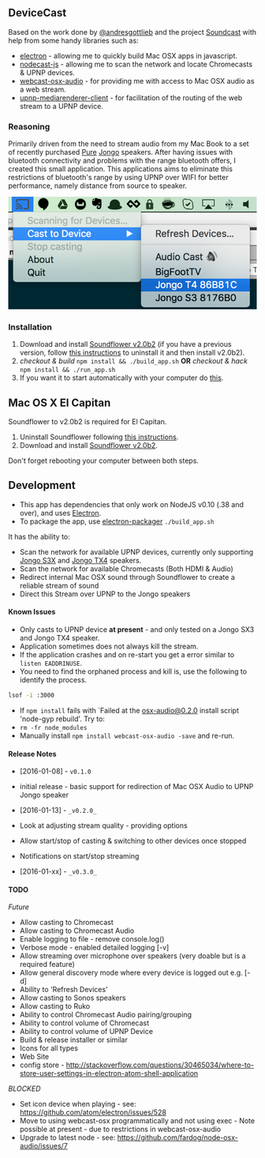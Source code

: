 ## DeviceCast

Based on the work done by [@andresgottlieb](https://github.com/andresgottlieb) and the project [Soundcast](https://github.com/andresgottlieb/soundcast) with help from some handy libraries such as:
 * [electron]() - allowing me to quickly build Mac OSX apps in javascript.
 * [nodecast-js](https://github.com/gyzerok/nodecast-js) - allowing me to scan the network and locate Chromecasts & UPNP devices.
 * [webcast-osx-audio](https://github.com/fardog/node-webcast-osx-audio) - for providing me with access to Mac OSX audio as a web stream.
 * [upnp-mediarenderer-client](https://github.com/thibauts/node-upnp-mediarenderer-client) - for facilitation of the routing of the web stream to a UPNP device.

### Reasoning

Primarily driven from the need to stream audio from my Mac Book to a set of recently purchased [Pure](http://www.pure.com/) [Jongo](http://www.pure.com/wireless-speakers?sort=&page=1&filter_ranges=3&filter_colors=) speakers.
After having issues with bluetooth connectivity and problems with the range bluetooth offers, I created this small application.
This applications aims to eliminate this restrictions of bluetooth's range by using UPNP over WIFI for better performance, namely distance from source to speaker.

![V0.1.0](/screenshots/screenshot-v0.1.0-menu.png "V0.1.0")

### Installation

1. Download and install [Soundflower v2.0b2](https://github.com/mattingalls/Soundflower/releases/download/2.0b2/Soundflower-2.0b2.dmg) (if you have a previous version, follow [this instructions](https://support.shinywhitebox.com/hc/en-us/articles/202751790-Uninstalling-Soundflower) to uninstall it and then install v2.0b2).
2. _checkout & build_ `npm install && ./build_app.sh`
 **OR**
  _checkout & hack_ `npm install && ./run_app.sh`
3. If you want it to start automatically with your computer do [this](http://www.howtogeek.com/206178/mac-os-x-change-which-apps-start-automatically-at-login/).

## Mac OS X El Capitan

Soundflower to v2.0b2 is required for El Capitan.

1. Uninstall Soundflower following [this instructions](https://support.shinywhitebox.com/hc/en-us/articles/202751790-Uninstalling-Soundflower).
2. Download and install [Soundflower v2.0b2](https://github.com/mattingalls/Soundflower/releases/download/2.0b2/Soundflower-2.0b2.dmg).

Don't forget rebooting your computer between both steps.

## Development
- This app has dependencies that only work on NodeJS v0.10 (.38 and over), and uses [Electron](http://electron.atom.io/).
- To package the app, use [electron-packager](https://github.com/maxogden/electron-packager) `./build_app.sh`

It has the ability to:
* Scan the network for available UPNP devices, currently only supporting [Jongo S3X](http://www.pure.com/wireless-speakers/jongo-s3x/graphite) and [Jongo TX4](http://www.pure.com/wireless-speakers/jongo-t4x/graphite) speakers.
* Scan the network for available Chromecasts (Both HDMI & Audio)
* Redirect internal Mac OSX sound through Soundflower to create a reliable stream of sound
* Direct this Stream over UPNP to the Jongo speakers

#### Known Issues

* Only casts to UPNP device **at present** - and only tested on a Jongo SX3 and Jongo TX4 speaker.
* Application sometimes does not always kill the stream.
* If the application crashes and on re-start you get a error similar to `listen EADDRINUSE`.
 * You need to find the orphaned process and kill is, use the following to identify the process.
````sh
lsof -i :3000
````
* If `npm install` fails with `Failed at the osx-audio@0.2.0 install script 'node-gyp rebuild'. Try to:
 * `rm -fr node_modules`
 * Manually install `npm install webcast-osx-audio -save` and re-run.

#### Release Notes
* [2016-01-08] - `v0.1.0`
 * initial release - basic support for redirection of Mac OSX Audio to UPNP Jongo speaker

* [2016-01-13] - `_v0.2.0_`
 * Look at adjusting stream quality - providing options
 * Allow start/stop of casting & switching to other devices once stopped
 * Notifications on start/stop streaming

* [2016-01-xx] - `_v0.3.0_`

#### TODO

_Future_
* Allow casting to Chromecast
* Allow casting to Chromecast Audio
* Enable logging to file - remove console.log()
* Verbose mode - enabled detailed logging [-v]
* Allow streaming over microphone over speakers (very doable but is a required feature)
* Allow general discovery mode where every device is logged out e.g. [-d]
* Ability to 'Refresh Devices'
* Allow casting to Sonos speakers
* Allow casting to Ruko
* Ability to control Chromecast Audio pairing/grouping
* Ability to control volume of Chromecast
* Ability to control volume of UPNP Device
* Build & release installer or similar
* Icons for all types
* Web Site
* config store - http://stackoverflow.com/questions/30465034/where-to-store-user-settings-in-electron-atom-shell-application

_BLOCKED_
* Set icon device when playing - see: https://github.com/atom/electron/issues/528
* Move to using webcast-osx programmatically and not using exec - Note possible at present - due to restrictions in webcast-osx-audio
* Upgrade to latest node - see: https://github.com/fardog/node-osx-audio/issues/7

